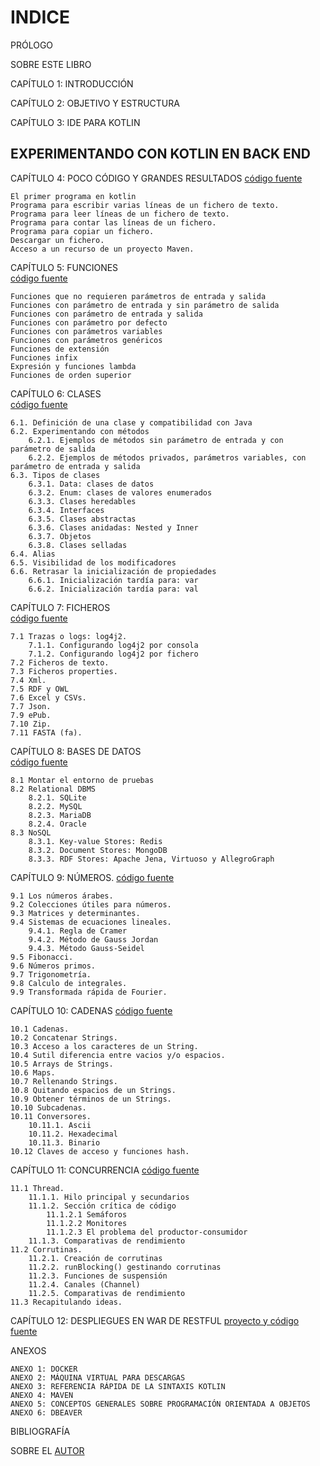 # INDICE 

PRÓLOGO	

SOBRE ESTE LIBRO	

CAPÍTULO 1: INTRODUCCIÓN	

CAPÍTULO 2: OBJETIVO Y ESTRUCTURA	

CAPÍTULO 3: IDE PARA KOTLIN	


## EXPERIMENTANDO CON KOTLIN EN BACK END	

CAPÍTULO 4: POCO CÓDIGO Y GRANDES RESULTADOS 
[código fuente](/src/main/kotlin/marcombo/lcriadof/capitulo4)

	El primer programa en kotlin	
	Programa para escribir varias líneas de un fichero de texto.	
	Programa para leer líneas de un fichero de texto.	
	Programa para contar las líneas de un fichero.	
	Programa para copiar un fichero.	
	Descargar un fichero.	
	Acceso a un recurso de un proyecto Maven.	

CAPÍTULO 5: FUNCIONES	
[código fuente](/src/main/kotlin/marcombo/lcriadof/capitulo5)

	Funciones que no requieren parámetros de entrada y salida	
	Funciones con parámetro de entrada y sin parámetro de salida	
	Funciones con parámetro de entrada y salida	
	Funciones con parámetro por defecto	
	Funciones con parámetros variables	
	Funciones con parámetros genéricos	
	Funciones de extensión	
	Funciones infix	
	Expresión y funciones lambda	
	Funciones de orden superior	

CAPÍTULO 6: CLASES	
[código fuente](/src/main/kotlin/marcombo/lcriadof/capitulo6)

	6.1. Definición de una clase y compatibilidad con Java	
	6.2. Experimentando con métodos	
		6.2.1. Ejemplos de métodos sin parámetro de entrada y con parámetro de salida	
		6.2.2. Ejemplos de métodos privados, parámetros variables, con parámetro de entrada y salida	
	6.3. Tipos de clases	
		6.3.1. Data: clases de datos	
		6.3.2. Enum: clases de valores enumerados	
		6.3.3. Clases heredables	
		6.3.4. Interfaces	
		6.3.5. Clases abstractas	
		6.3.6. Clases anidadas: Nested y Inner	
		6.3.7. Objetos	
		6.3.8. Clases selladas	
	6.4. Alias	
	6.5. Visibilidad de los modificadores	
	6.6. Retrasar la inicialización de propiedades	
		6.6.1. Inicialización tardía para: var	
		6.6.2. Inicialización tardía para: val	
		
CAPÍTULO 7: FICHEROS	
[código fuente](/src/main/kotlin/marcombo/lcriadof/capitulo7/fichero)

	7.1 Trazas o logs: log4j2.	
		7.1.1. Configurando log4j2 por consola	
		7.1.2. Configurando log4j2 por fichero	
	7.2 Ficheros de texto.	
	7.3 Ficheros properties.	
	7.4 Xml.	
	7.5 RDF y OWL	
	7.6 Excel y CSVs.	
	7.7 Json.	
	7.9 ePub.
	7.10 Zip.
	7.11 FASTA (fa).

CAPÍTULO 8: BASES DE DATOS	
[código fuente](/src/main/kotlin/marcombo/lcriadof/capitulo8)

	8.1 Montar el entorno de pruebas	
	8.2 Relational DBMS	
		8.2.1. SQLite	
		8.2.2. MySQL	
		8.2.3. MariaDB	
		8.2.4. Oracle	
	8.3 NoSQL	
		8.3.1. Key-value Stores: Redis	
		8.3.2. Document Stores: MongoDB	
		8.3.3. RDF Stores: Apache Jena, Virtuoso y AllegroGraph	

CAPÍTULO 9: NÚMEROS.
[código fuente](/src/main/kotlin/marcombo/lcriadof/capitulo9)

	9.1 Los números árabes.	
	9.2 Colecciones útiles para números.	
	9.3 Matrices y determinantes.	
	9.4 Sistemas de ecuaciones lineales.	
		9.4.1. Regla de Cramer	
		9.4.2. Método de Gauss Jordan	
		9.4.3. Método Gauss-Seidel	
	9.5 Fibonacci.	
	9.6 Números primos.	
	9.7 Trigonometría.	
	9.8 Calculo de integrales.	
	9.9 Transformada rápida de Fourier.	

CAPÍTULO 10: CADENAS
[código fuente](/src/main/kotlin/marcombo/lcriadof/capitulo10)

	10.1 Cadenas.
	10.2 Concatenar Strings.
	10.3 Acceso a los caracteres de un String.
	10.4 Sutil diferencia entre vacios y/o espacios.
	10.5 Arrays de Strings.
	10.6 Maps.
	10.7 Rellenando Strings.
	10.8 Quitando espacios de un Strings.
	10.9 Obtener términos de un Strings.
	10.10 Subcadenas.
	10.11 Conversores.
		10.11.1. Ascii
		10.11.2. Hexadecimal
		10.11.3. Binario
	10.12 Claves de acceso y funciones hash.
	
CAPÍTULO 11: CONCURRENCIA
[código fuente](/src/main/kotlin/marcombo/lcriadof/capitulo11)

	11.1 Thread.
		11.1.1. Hilo principal y secundarios
		11.1.2. Sección crítica de código
			11.1.2.1 Semáforos
			11.1.2.2 Monitores
			11.1.2.3 El problema del productor-consumidor
		11.1.3. Comparativas de rendimiento
	11.2 Corrutinas.
		11.2.1. Creación de corrutinas
		11.2.2. runBlocking() gestinando corrutinas
		11.2.3. Funciones de suspensión
		11.2.4. Canales (Channel)
		11.2.5. Comparativas de rendimiento
	11.3 Recapitulando ideas.

CAPÍTULO 12: DESPLIEGUES EN WAR DE RESTFUL
[proyecto y código fuente](https://github.com/lcriadof/ktor-cap12)


ANEXOS

	ANEXO 1: DOCKER
	ANEXO 2: MÁQUINA VIRTUAL PARA DESCARGAS
	ANEXO 3: REFERENCIA RÁPIDA DE LA SINTAXIS KOTLIN
	ANEXO 4: MAVEN
	ANEXO 5: CONCEPTOS GENERALES SOBRE PROGRAMACIÓN ORIENTADA A OBJETOS
	ANEXO 6: DBEAVER


BIBLIOGRAFÍA	

SOBRE EL [AUTOR](http://luis.criado.online/) 	


